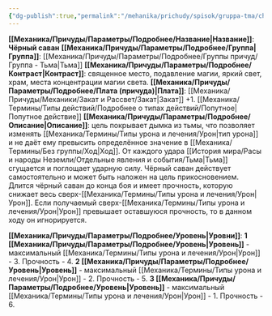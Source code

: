 ```yaml
---
{"dg-publish":true,"permalink":"/mehanika/prichudy/spisok/gruppa-tma/chyornyj-savan/"}
---
```


**[[Механика/Причуды/Параметры/Подробнее/Название\|Название]]**: **Чёрный саван**
**[[Механика/Причуды/Параметры/Подробнее/Группа\|Группа]]**: [[Механика/Причуды/Параметры/Подробнее/Группы причуд/Группа - Тьма\|Тьма]] 
**[[Механика/Причуды/Параметры/Подробнее/Контраст\|Контраст]]**: священное место, подавление магии, яркий свет, храм, места концентрации магии света.
**[[Механика/Причуды/Параметры/Подробнее/Плата (причуда)\|Плата]]**: [[Механика/Причуды/Механики/Закат и Рассвет/Закат\|Закат]] +1. [[Механика/Термины/Типы действий/Подробнее о типах действий/Попутное\|Попутное действие]]
**[[Механика/Причуды/Параметры/Подробнее/Описание\|Описание]]**: цель покрывает дымка из тьмы, что позволяет изменять [[Механика/Термины/Типы урона и лечения/Урон\|тип урона]] и не даёт ему превысить определённое значение в [[Механика/Термины/Без группы/Ход\|Ход]]. От каждого удара [[История мира/Расы и народы Неземли/Отдельные явления и события/Тьма\|Тьма]] сгущается и поглощает ударную силу. Чёрный саван действует самостоятельно и может быть наложен на цель прикосновением. Длится чёрный саван до конца боя и имеет прочность, которую снижает весь сверх-[[Механика/Термины/Типы урона и лечения/Урон\|Урон]]. Если получаемый сверх-[[Механика/Термины/Типы урона и лечения/Урон\|Урон]] превышает оставшуюся прочность, то в данном ходу он игнорируется. 


**[[Механика/Причуды/Параметры/Подробнее/Уровень\|Уровни]]**:
**1 [[Механика/Причуды/Параметры/Подробнее/Уровень\|Уровень]]** - максимальный [[Механика/Термины/Типы урона и лечения/Урон\|Урон]] - 3. Прочность - 4.
**2 [[Механика/Причуды/Параметры/Подробнее/Уровень\|Уровень]]** - максимальный [[Механика/Термины/Типы урона и лечения/Урон\|Урон]] - 2. Прочность - 5.
**3 [[Механика/Причуды/Параметры/Подробнее/Уровень\|Уровень]]** - максимальный [[Механика/Термины/Типы урона и лечения/Урон\|Урон]] - 1. Прочность - 6.